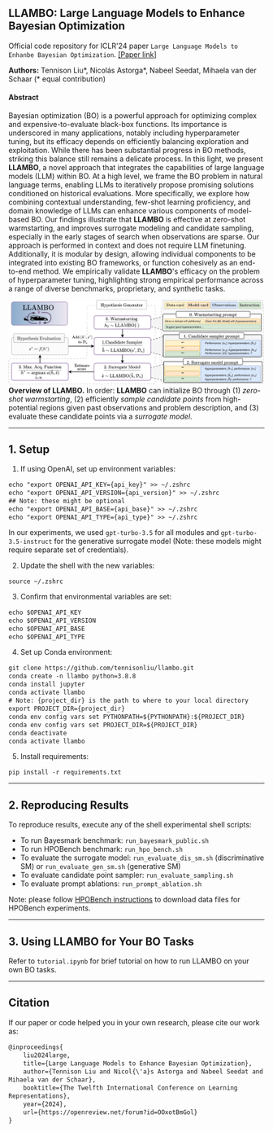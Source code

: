 ## LLAMBO: Large Language Models to Enhance Bayesian Optimization

Official code repository for ICLR'24 paper `Large Language Models to Enhanbe Bayesian Optimization`.
[[Paper link]](https://arxiv.org/abs/2402.03921)

**Authors:** Tennison Liu*, Nicolás Astorga*, Nabeel Seedat, Mihaela van der Schaar (* equal contribution)

#### Abstract
Bayesian optimization (BO) is a powerful approach for optimizing complex and expensive-to-evaluate black-box functions. Its importance is underscored in many applications, notably including hyperparameter tuning, but its efficacy depends on efficiently balancing exploration and exploitation. While there has been substantial progress in BO methods, striking this balance still remains a delicate process. In this light, we present **LLAMBO**, a novel approach that integrates the capabilities of large language models (LLM) within BO. At a high level, we frame the BO problem in natural language terms, enabling LLMs to iteratively propose promising solutions conditioned on historical evaluations. More specifically, we explore how combining contextual understanding, few-shot learning proficiency, and domain knowledge of LLMs can enhance various components of model-based BO. Our findings illustrate that **LLAMBO** is effective at zero-shot warmstarting, and improves surrogate modeling and candidate sampling, especially in the early stages of search when observations are sparse. Our approach is performed in context and does not require LLM finetuning. Additionally, it is modular by design, allowing individual components to be integrated into existing BO frameworks, or function cohesively as an end-to-end method. We empirically validate **LLAMBO**'s efficacy on the problem of hyperparameter tuning, highlighting strong empirical performance across a range of diverse benchmarks, proprietary, and synthetic tasks.

![LLAMBO Overview](./images/llambo_architecture.png)
**Overview of LLAMBO.** In order: **LLAMBO** can initialize BO through (1) *zero-shot warmstarting*, (2) efficiently *sample candidate points* from high-potential regions given past observations and problem description, and (3) evaluate these candidate points via a *surrogate model*.

---

## 1. Setup

1. If using OpenAI, set up environment variables:

```
echo "export OPENAI_API_KEY={api_key}" >> ~/.zshrc
echo "export OPENAI_API_VERSION={api_version}" >> ~/.zshrc
## Note: these might be optional
echo "export OPENAI_API_BASE={api_base}" >> ~/.zshrc
echo "export OPENAI_API_TYPE={api_type}" >> ~/.zshrc
```
In our experiments, we used ```gpt-turbo-3.5``` for all modules and ```gpt-turbo-3.5-instruct``` for the generative surrogate model (Note: these models might require separate set of credentials).

2. Update the shell with the new variables:
```
source ~/.zshrc
```

3. Confirm that environmental variables are set:
```
echo $OPENAI_API_KEY
echo $OPENAI_API_VERSION
echo $OPENAI_API_BASE
echo $OPENAI_API_TYPE
```

4. Set up Conda environment:
```
git clone https://github.com/tennisonliu/llambo.git
conda create -n llambo python=3.8.8
conda install jupyter
conda activate llambo
# Note: {project_dir} is the path to where to your local directory
export PROJECT_DIR={project_dir}
conda env config vars set PYTHONPATH=${PYTHONPATH}:${PROJECT_DIR}
conda env config vars set PROJECT_DIR=${PROJECT_DIR}
conda deactivate
conda activate llambo
```

5. Install requirements:
```
pip install -r requirements.txt
```

---

## 2. Reproducing Results

To reproduce results, execute any of the shell experimental shell scripts:
- To run Bayesmark benchmark: ```run_bayesmark_public.sh```
- To run HPOBench benchmark: ```run_hpo_bench.sh```
- To evaluate the surrogate model: ```run_evaluate_dis_sm.sh``` (discriminative SM) or ```run_evaluate_gen_sm.sh``` (generative SM)
- To evaluate candidate point sampler: ```run_evaluate_sampling.sh```
- To evaluate prompt ablations: ```run_prompt_ablation.sh```

Note: please follow [HPOBench instructions](./hpo_bench/README.md) to download data files for HPOBench experiments.

---

## 3. Using LLAMBO for Your BO Tasks

Refer to ```tutorial.ipynb``` for brief tutorial on how to run LLAMBO on your own BO tasks.


---

## Citation
If our paper or code helped you in your own research, please cite our work as:

```
@inproceedings{
    liu2024large,
    title={Large Language Models to Enhance Bayesian Optimization},
    author={Tennison Liu and Nicol{\'a}s Astorga and Nabeel Seedat and Mihaela van der Schaar},
    booktitle={The Twelfth International Conference on Learning Representations},
    year={2024},
    url={https://openreview.net/forum?id=OOxotBmGol}
}
```